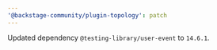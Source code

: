 ```yaml
---
'@backstage-community/plugin-topology': patch
---
```


Updated dependency `@testing-library/user-event` to `14.6.1`.
